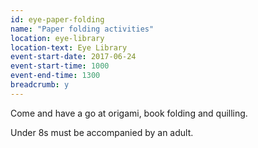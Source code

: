 ```yaml
---
id: eye-paper-folding
name: "Paper folding activities"
location: eye-library
location-text: Eye Library
event-start-date: 2017-06-24
event-start-time: 1000
event-end-time: 1300
breadcrumb: y
---
```


Come and have a go at origami, book folding and quilling.

Under 8s must be accompanied by an adult.
